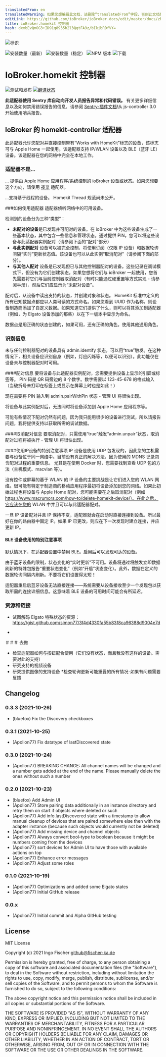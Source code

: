 ```yaml
---
translatedFrom: en
translatedWarning: 如果您想编辑此文档，请删除“translatedFrom”字段，否则此文档将再次自动翻译
editLink: https://github.com/ioBroker/ioBroker.docs/edit/master/docs/zh-cn/adapterref/iobroker.homekit-controller/README.md
title: ioBroker.homekit 控制器
hash: dxxbEvQmOG3+ID91q8935b2l3QqtFA9z/bIkibRDfVY=
---
```

![标识](../../../en/adapterref/iobroker.homekit-controller/admin/homekit-controller.png)

![安装数量（最新）](https://iobroker.live/badges/homekit-controller-installed.svg)
![安装数量（稳定）](https://iobroker.live/badges/homekit-controller-stable.svg)
![NPM 版本](https://img.shields.io/npm/v/iobroker.homekit-controller.svg)
![下载](https://img.shields.io/npm/dm/iobroker.homekit-controller.svg)

# IoBroker.homekit 控制器
![测试和发布](https://github.com/Apollon77/ioBroker.homekit-controller/workflows/Test%20and%20Release/badge.svg) [![翻译状态](https://weblate.iobroker.net/widgets/adapters/-/homekit-controller/svg-badge.svg)](https://weblate.iobroker.net/engage/adapters/?utm_source=widget)

**此适配器使用 Sentry 库自动向开发人员报告异常和代码错误。** 有关更多详细信息以及如何禁用错误报告的信息，请参阅 [Sentry-插件文档](https://github.com/ioBroker/plugin-sentry#plugin-sentry)!从 js-controller 3.0 开始使用哨兵报告。

## IoBroker 的 homekit-controller 适配器
此适配器允许您配对并直接控制带有“Works with HomeKit”标志的设备，该标志可与 Apple Home 一起使用。该适配器支持 IP/WLAN 设备以及 BLE（蓝牙 LE）设备。该适配器在您的网络中完全在本地工作。

### 适配器不是...
... 提供由 Apple Home 应用程序/系统控制的 ioBroker 设备或状态。如果您想要这个方向，请使用 [夜叉](https://github.com/jensweigele/ioBroker.yahka) 适配器。

...支持基于线程的设备。 Homekit Thread 规范尚未公开。

###如何使用适配器
适配器侦听网络中的可用设备。

检测到的设备分为三种“类型”：

* **未配对的设备**是已发现并可配对的设备。在 ioBroker 中为这些设备生成了一些基本状态，其中包含一些信息和管理状态。通过提供 PIN，您可以将这些设备与此适配器实例配对（请参阅下面的“配对”部分）
* **与此实例配对** 设备可以被完全控制，将使用订阅（仅限 IP 设备）和数据轮询间隔“实时”更新状态值。该设备也可以从此实例“取消配对”（请参阅下面的部分）。
* **与其他人配对** 设备是已发现但已与其他控制器配对的设备。这些记录在调试模式下，但没有为它们创建状态。如果您想将它们与 ioBroker 一起使用，您首先需要将它们与当前控制器取消配对（有时只能通过硬重置等方式实现 - 请参阅手册），然后它们应显示为“未配对设备”。

配对后，从设备中读出支持的状态，并创建对象和状态。 HomeKit 标准中定义的所有已知数据点都应以人类可读的方式命名。如果您看到 UUID 作为名称，则设备制造商添加了自定义数据。如果知道它们提供了什么，则可以将其添加到适配器（例如，为 Elgato 设备添加的那些）以在下一版本中显示为命名。

数据点是用正确的状态创建的，如果可用，还有正确的角色。使用其他通用角色。

### 识别信息
未与任何控制器配对的设备具有 admin.identify 状态，可以用“true”触发。在这种情况下，相关设备应识别自身（例如，灯应闪烁等，以便可以识别）。此功能仅在设备未与控制器配对时可用。

####配对信息
要将设备与此适配器实例配对，您需要提供设备上显示的引脚或标签等。 PIN 码是 QR 码旁边的 8 个数字。数字需要以 123-45-678 的格式输入（当破折号未打印在标签上或显示在屏幕上时也是如此！）

现在需要将 PIN 输入到 admin.pairWithPin 状态 - 管理 UI 将很快出现。

将设备与此实例配对后，无法同时将设备添加到 Apple Home 应用程序等。

可能有些情况下配对仍然有问题，因为我只能用很少的设备进行测试，所以请报告问题，我将提供支持以获取所需的调试数据。

####取消配对信息
要取消配对，只需使用“true”触发“admin.unpair”状态，取消配对过程将被执行 - 管理 UI 将很快出现。

####使用IP设备的特别注意事项
IP 设备是使用 UDP 包发现的，因此您的主机需要与设备位于同一网络中。目前没有真正的解决方法，因为使用的 MDNS 记录包含配对过程的重要信息。
尤其是在使用 Docker 时，您需要找到查看 UDP 包的方法（主机模式、macvlan 等）。

没有控件或屏幕的基于 WLAN 的 IP 设备的主要挑战是让它们进入您的 WLAN 网络。很可能有特定于制造商的移动应用程序最初将设备添加到您的网络。如果此初始过程也将设备与 Apple Home 配对，您可能需要在之后取消配对（例如 https://www.macrumors.com/how-to/delete-homekit-device/）。在此之后，它应该在您的 WLAN 中并且可以与此适配器配对。

一旦 IP 设备配对并且 IP 保持不变，适配器就会在启动时直接连接到设备。所以最好在你的路由器中固定 IP。如果 IP 已更改，则应在下一次发现时建立连接，并应更新 IP。

#### BLE 设备使用的特别注意事项
默认情况下，在适配器设置中禁用 BLE。启用后可以发现可达的设备。

由于蓝牙设备的限制，状态变化的“实时更新”不可用。设备将通过将触发立即数据刷新的特殊包报告“重要状态变化”（例如“开启”状态变化）。此外，数据在定义的数据轮询间隔内刷新。不要将它们设置得太短！

适配器重启后蓝牙设备无法直接连接——系统需要从设备接收至少一个发现包以获取所需的连接详细信息。这意味着 BLE 设备的可用时间可能会有所延迟。

### 资源和链接
* 试图解码 Elgato 特殊状态的资源：https://gist.github.com/simon77/3f4d4330fa55b83f8ca96388d9004e7d

*

＃＃＃ 去做
* 检查适配器如何与按钮配合使用（它们没有状态，而且我没有这样的设备。需要对此的支持）
* 研究支持的视频设备
* 研究提供图像的支持设备
*检查轮询更新可能重叠的所有情况-如果有问题需要反馈

## Changelog
### 0.3.3 (2021-10-26)
* (bluefox) Fix the Discovery checkboxes

### 0.3.1 (2021-10-25)
* (Apollon77) Fix datatype of lastDiscovered state

### 0.3.0 (2021-10-24)
* (Apollon77) BREAKING CHANGE: All channel names will be changed and a number gets added at the end of the name. Please manually delete the ones without such a number

### 0.2.0 (2021-10-23)
* (bluefox) Add Admin UI
* (Apollon77) Store pairing data additionally in an instance directory and retry them on start if objects where deleted or such
* (Apollon77) Add info.lastDiscovered state with a timestamp to allow manual cleanup of devices that are paired somewhere else then with the adapter instance (because such objects would currently not be deleted)
* (Apollon77) Add missing device and channel objects
* (Apollon77) Always convert bool-type to boolean because it might be numbers coming from the devices
* (Apollon77) sort devices for Admin UI to have those with available actions on top
* (Apollon77) Enhance error messages
* (Apollon77) Adjust some roles

### 0.1.0 (2021-10-19)
* (Apollon77) Optimizations and added some Elgato states
* (Apollon77) Initial GitHub release

### 0.0.x
* (Apollon77) Initial commit and Alpha GitHub testing

## License
MIT License

Copyright (c) 2021 Ingo Fischer <github@fischer-ka.de>

Permission is hereby granted, free of charge, to any person obtaining a copy
of this software and associated documentation files (the "Software"), to deal
in the Software without restriction, including without limitation the rights
to use, copy, modify, merge, publish, distribute, sublicense, and/or sell
copies of the Software, and to permit persons to whom the Software is
furnished to do so, subject to the following conditions:

The above copyright notice and this permission notice shall be included in all
copies or substantial portions of the Software.

THE SOFTWARE IS PROVIDED "AS IS", WITHOUT WARRANTY OF ANY KIND, EXPRESS OR
IMPLIED, INCLUDING BUT NOT LIMITED TO THE WARRANTIES OF MERCHANTABILITY,
FITNESS FOR A PARTICULAR PURPOSE AND NONINFRINGEMENT. IN NO EVENT SHALL THE
AUTHORS OR COPYRIGHT HOLDERS BE LIABLE FOR ANY CLAIM, DAMAGES OR OTHER
LIABILITY, WHETHER IN AN ACTION OF CONTRACT, TORT OR OTHERWISE, ARISING FROM,
OUT OF OR IN CONNECTION WITH THE SOFTWARE OR THE USE OR OTHER DEALINGS IN THE
SOFTWARE.